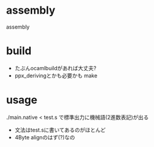 # assembly
assembly

# build
* たぶんocamlbuildがあれば大丈夫?
* ppx_derivingとかも必要かも
make 

# usage
./main.native < test.s
で標準出力に機械語(2進数表記)が出る
* 文法はtest.sに書いてあるのがほとんど
* 4Byte alignのはず(?)なの

